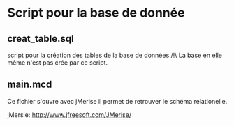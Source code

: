 # Script pour la base de donnée

## creat_table.sql
script pour la création des tables de la base de données /!\ La base en elle même n'est pas crée par ce script.

## main.mcd
Ce fichier s'ouvre avec jMerise il permet de retrouver le schéma relationelle.

jMersie: http://www.jfreesoft.com/JMerise/